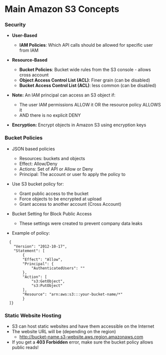 # Main Amazon S3 Concepts

### Security

* **User-Based**
  * **IAM Policies**: Which API calls should be allowed for specific user from IAM

* **Resource-Based**
  * **Bucket Policies**: Bucket wide rules from the S3 console - allows cross account
  * **Object Access Control List (ACL)**: Finer grain (can be disabled)
  * **Bucket Access Control List (ACL)**: less common (can be disabled)

* **Note:** An IAM principal can access an S3 object if:
  * The user IAM permissions ALLOW it OR the resource policy ALLOWS it
  * AND there is no explicit DENY

* **Encryption:** Encrypt objects in Amazon S3 using encryption keys 

### Bucket Policies

* JSON based policies
  * Resources: buckets and objects
  * Effect: Allow/Deny
  * Actions: Set of API or Allow or Deny
  * Principal: The account or user fo apply the policy to

* Use S3 bucket policy for:
  * Grant public access to the bucket
  * Force objects to be encrypted at upload
  * Grant access to another account (Cross Account)

* Bucket Setting for Block Public Access
  * These settings were created to prevent company data leaks

* Example of policy:
~~~
  {
    "Version": "2012-10-17",
    "Statement": [
        {
        "Effect": "Allow",
        "Principal": {
            "AuthenticatedUsers": ""
        },
        "Action": [
            "s3:GetObject",
            "s3:PutObject"
        ],
        "Resource": "arn:aws:s3:::your-bucket-name/*"
        }
  ]}
~~~

### Static Website Hosting

* S3 can host static websites and have them accessible on the Internet
* The website URL will be (depending on the region)
  * http://bucket-name.s3-website.aws.region.amazonaws.com
* If you get a **403 Forbidden** error, make sure the bucket policy allows public reads!